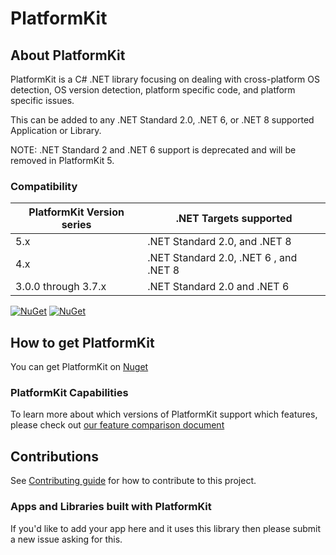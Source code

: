 # PlatformKit

## About PlatformKit

PlatformKit is a C# .NET library focusing on dealing with cross-platform OS detection, OS version detection, platform specific code, and platform specific issues.

This can be added to any .NET Standard 2.0, .NET 6, or .NET 8 supported Application or Library.

NOTE: .NET Standard 2 and .NET 6 support is deprecated and will be removed in PlatformKit 5.

### Compatibility 

| PlatformKit Version series | .NET Targets supported | 
|-|-|
| 5.x | .NET Standard 2.0, and .NET 8 |
| 4.x | .NET Standard 2.0, .NET 6 , and .NET 8 |
| 3.0.0 through 3.7.x | .NET Standard 2.0 and .NET 6 |

[![NuGet](https://img.shields.io/nuget/v/PlatformKit.svg)](https://www.nuget.org/packages/PlatformKit/) 
[![NuGet](https://img.shields.io/nuget/dt/PlatformKit.svg)](https://www.nuget.org/packages/PlatformKit/)

## How to get PlatformKit

You can get PlatformKit on [Nuget](https://www.nuget.org/packages/PlatformKit/)

### PlatformKit Capabilities
To learn more about which versions of PlatformKit support which features, please check out [our feature comparison document](docs/FeatureComparisonByPlatform.md)

## Contributions
See [Contributing guide](/CONTRIBUTING.md) for how to contribute to this project.

### Apps and Libraries built with PlatformKit
If you'd like to add your app here and it uses this library then please submit a new issue asking for this.
